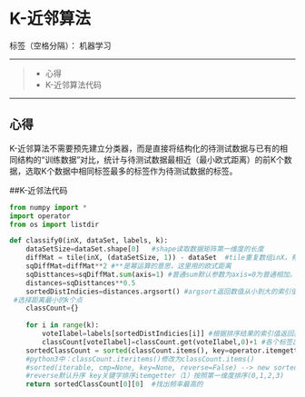 ﻿# K-近邻算法

标签（空格分隔）： 机器学习

---

> * 心得
> * K-近邻算法代码

---


## 心得

K-近邻算法不需要预先建立分类器，而是直接将结构化的待测试数据与已有的相同结构的“训练数据”对比，统计与待测试数据最相近（最小欧式距离）的前K个数据，选取K个数据中相同标签最多的标签作为待测试数据的标签。



##K-近邻法代码
```python
from numpy import *
import operator
from os import listdir

def classify0(inX, dataSet, labels, k):
    dataSetSize=dataSet.shape[0]   #shape读取数据矩阵第一维度的长度
    diffMat = tile(inX, (dataSetSize, 1)) - dataSet  #tile重复数组inX，有dataSet行 1个dataSet列，减法计算差值
    sqDiffMat=diffMat**2 #**是幂运算的意思，这里用的欧式距离
    sqDisttances=sqDiffMat.sum(axis=1) #普通sum默认参数为axis=0为普通相加，axis=1为一行的行向量相加
    distances=sqDisttances**0.5
    sortedDistIndicies=distances.argsort() #argsort返回数值从小到大的索引值（数组索引0,1,2,3）
 #选择距离最小的k个点
    classCount={}
	
    for i in range(k):
        voteIlabel=labels[sortedDistIndicies[i]] #根据排序结果的索引值返回靠近的前k个标签
        classCount[voteIlabel]=classCount.get(voteIlabel,0)+1 #各个标签出现频率
    sortedClassCount = sorted(classCount.items(), key=operator.itemgetter(1), reverse=True) #排序频率
    #python3中：classCount.iteritems()修改为classCount.items()
    #sorted(iterable, cmp=None, key=None, reverse=False) --> new sorted list。
    #reverse默认升序 key关键字排序itemgetter（1）按照第一维度排序(0,1,2,3)
    return sortedClassCount[0][0]  #找出频率最高的

```

 